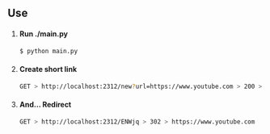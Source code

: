 ## Use
1. 
   #### Run ./main.py
   ```bash
   $ python main.py
   ```
2. 
   #### Create short link
   ```bash
   GET > http://localhost:2312/new?url=https://www.youtube.com > 200 > {"url": "http://localhost:2312/ENWjq"}
   ```
3. 
   #### And... Redirect
   ```bash
   GET > http://localhost:2312/ENWjq > 302 > https://www.youtube.com
   ```
